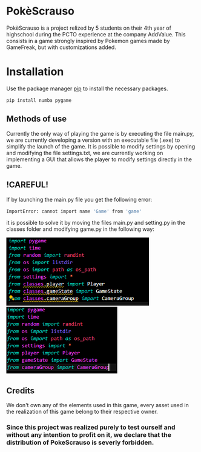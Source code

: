 # PokèScrauso
PokèScrauso is a project relized by 5 students on their 4th year of highschool during the PCTO experience at the company AddValue.
This consists in a game strongly inspired by Pokemon games made by GameFreak, but with customizations added.

# Installation 
Use the package manager [pip](https://pip.pypa.io/en/stable/) to install the necessary packages. 

```
pip install numba pygame 
```

## Methods of use 

Currently the only way of playing the game is by executing the file main.py, we are currently developing a version with an executable file (.exe) to simplify the launch of the game.
It is possible to modify settings by opening and modifying the file settings.txt, we are currently working on implementing a GUI that allows the player to modify settings directly in the game.

## !CAREFUL!

If by launching the main.py file you get the following error:
```bash
ImportError: cannot import name 'Game' from 'game'
```
it is possible to solve it by moving the files main.py and setting.py in the classes folder and modifying game.py in the following way:

![before](./data/screen_before.png)
![after](./data/screen_after.png)

## Credits 

We don't own any of the elements used in this game, every asset used in the realization of this game belong to their respective owner.

### Since this project was realized purely to test ourself and without any intention to profit on it, we declare that the distribution of PokeScrauso is severly forbidden.